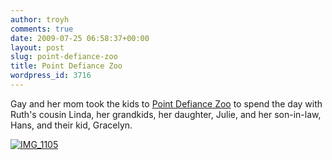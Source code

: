 ```yaml
---
author: troyh
comments: true
date: 2009-07-25 06:58:37+00:00
layout: post
slug: point-defiance-zoo
title: Point Defiance Zoo
wordpress_id: 3716
---
```


Gay and her mom took the kids to [Point Defiance Zoo](http://www.pdza.org/) to spend the day with Ruth's cousin Linda, her grandkids, her daughter, Julie, and her son-in-law, Hans, and their kid, Gracelyn.

[![IMG_1105](http://farm3.static.flickr.com/2662/3759693651_6246a763e0.jpg)](http://www.flickr.com/photos/troyh/3759693651/)
